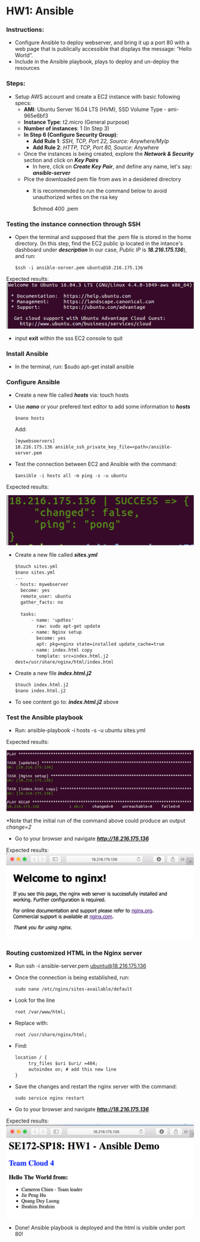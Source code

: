 # HW1: Ansible

### Instructions:
- Configure Ansible to deploy webserver, and bring it up a port 80 with a web page that is publically accessible that displays the message: “Hello World”.
- Include in the Ansible playbook, plays to deploy and un-deploy the resources

### Steps:
- Setup AWS account and create a EC2 instance with basic following specs:
  - **AMI**: Ubuntu Server 16.04 LTS (HVM), SSD Volume Type - ami-965e6bf3
  - **Instance Type**: t2.micro (General purpose)
  - **Number of instances**: 1 (In Step 3)
  - **In Step 6 (Configure Security Group)**: 
    - **Add Rule 1**: *SSH, TCP, Port 22, Source: Anywhere/MyIp*
    - **Add Rule 2**: *HTTP, TCP, Port 80, Source: Anywhere*
  - Once the instances is being created, explore the ***Network & Security*** section and click on ***Key Pairs***
    - In here, click on ***Create Key Pair***, and define any name, let's say: ***ansible-server***
  - Plce the downloaded pem file from aws in a desidered directory
    - It is recommended to run the command below to avoid unauthorized writes on the rsa key

      $chmod 400 <fileName>.pem  

### Testing the instance connection through SSH
- Open the terminal and supposed that the .pem file is stored in the home directory. (In this step, find the EC2 public ip located in the intance's dashboard under ***description***
In our case, *Public IP* is ***18.216.175.136***), and run:

      $ssh -i ansible-server.pem ubuntu@18.216.175.136
Expected results:
![Alt text](/ansible-hw/success-ec2.png?raw=true "Image")

- input **exit** within the sss EC2 console to quit

### Install Ansible
- In the terminal, run:
    $sudo apt-get install ansible
    
### Configure Ansible
- Create a new file called ***hosts*** via:
      touch hosts
- Use ***nano*** or your prefered text editor to add some information to ***hosts***

      $nano hosts
  Add:
  
      [mywebseervers]
      18.216.175.136 ansible_ssh_private_key_file=<path>/ansible-server.pem
      
- Test the connection between EC2 and Ansible with the command:
 
      $ansible -i hosts all -m ping -s -u ubuntu
      
Expected results:

![Alt text](/ansible-hw/success-ansible-ec2.png?raw=true "success")


- Create a new file called ***sites.yml***

      $touch sites.yml   
      $nano sites.yml   
      ---   
      - hosts: mywebserver
        become: yes
        remote_user: ubuntu
        gather_facts: no
        
        tasks:
            - name: 'updtes'
              raw: sudo apt-get update
            - name: Nginx setup
              become: yes
              apt: pkg=nginx state=installed update_cache=true
            - name: index.html copy
              template: src=index.html.j2 dest=/usr/share/nginx/html/index.html
              

- Create a new file ***index.html.j2***

      $touch index.html.j2
      $nano index.html.j2
      
- To see content go to: ***index.html.j2*** above

### Test the Ansible playbook
- Run:
      ansible-playbook -i hosts -s -u ubuntu sites.yml
      
Expected results:

![Alt-text](/ansible-hw/success-playbook.png)

*Note that the initial run of the command above could produce an output *change=2*

- Go to your browser and navigate ***http://18.216.175.136***

Expected results:
![Alt text](/ansible-hw/success-nginx.png)

### Routing customized HTML in the Nginx server
- Run
      ssh -i ansible-server.pem ubuntu@18.216.175.136
      
- Once the connection is being established, run:
  
      sudo nano /etc/nginx/sites-available/default

- Look for the line

      root /var/www/html;
      
- Replace with:

      root /usr/share/nginx/html;
      
- Find:

      location / {
           try_files $uri $uri/ =404;
           autoindex on; # add this new line
      }
      
- Save the changes and restart the nginx server with the command:

      sudo service nginx restart

- Go to your browser and navigate ***http://18.216.175.136***

Expected results:
![Alt txt](/ansible-hw/success-nginx-html.png)

- Done! Ansible playbook is deployed and the html is visible under port 80!

